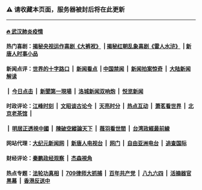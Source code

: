 ### ⚠️ 请收藏本页面，服务器被封后将在此更新

---

#### [🔥 武汉肺炎疫情](http://138.197.238.62:10000/videos/corona/)

#### 热门喜剧：[揭秘央视运作喜剧《大裤衩》](http://138.197.238.62:10000/videos/res/big-shorts/) &nbsp;|&nbsp;[揭秘红朝乱象喜剧《雷人水浒》](http://138.197.238.62:10000/videos/res/OutlawsOfMarsh/) &nbsp;|&nbsp;[新唐人时事小品](http://138.197.238.62:10000/videos/res/comedy/)

#### 新闻点评：[世界的十字路口](http://138.197.238.62/tanghao/) &nbsp;|&nbsp; [新闻看点](http://138.197.238.62/news-insight/) &nbsp;|&nbsp;[中国禁闻](http://138.197.238.62/ntdtv-news/) &nbsp;|&nbsp; [新闻拍案惊奇](http://138.197.238.62/dayu/) &nbsp;|&nbsp; [大陆新闻解读](http://138.197.238.62/ntdtv-comedy/)
####   &nbsp;|&nbsp;  [今日点击](http://138.197.238.62/news-click/)  &nbsp;|&nbsp; [新聞第一現場](http://138.197.238.62/primary-scene/) &nbsp;|&nbsp; [洛城新闻双响炮](http://138.197.238.62/la-news/) &nbsp;|&nbsp; [悦览新闻](http://138.197.238.62/dingyue/)

#### 时政评论：[江峰时刻](http://138.197.238.62/today-in-history/) &nbsp;|&nbsp; [文昭谈古论今](http://138.197.238.62/wenzhao/) &nbsp;|&nbsp; [天亮时分](http://138.197.238.62/tianliang/) &nbsp;|&nbsp; [热点互动](http://138.197.238.62/ntdtv-rdhd/) &nbsp;|&nbsp; [萧茗看世界](http://138.197.238.62/simonegao/) &nbsp;|&nbsp; [北京老茶馆](http://138.197.238.62/teahouse/)  &nbsp;|&nbsp;  
####   &nbsp;|&nbsp;  [明居正透視中國](http://138.197.238.62/decoding-china/)  &nbsp;|&nbsp; [陳破空縱論天下](http://138.197.238.62/pokong/)  &nbsp;|&nbsp; [薇羽看世間](http://138.197.238.62/weiyu/)  &nbsp;|&nbsp; [台湾政經最前線](http://138.197.238.62/taiwan/)   

#### 网站代理：[大纪元新闻网](http://138.197.238.62:10080/gb/) &nbsp;|&nbsp; [新唐人电视台](http://138.197.238.62:8808/gb/) &nbsp;|&nbsp; [网门](http://138.197.238.62:11000/) &nbsp;|&nbsp; [自由亚洲电台](http://138.197.238.62:9800/mandarin/) &nbsp;|&nbsp; [追查国际](http://138.197.238.62:10010/)

#### 财经评论：[秦鹏政经观察](http://138.197.238.62/qinpeng/) &nbsp;|&nbsp; [杰森視角 ](http://138.197.238.62/jason/)

#### 热点专题：[法轮功真相](http://138.197.238.62:10000/videos/truth.html) &nbsp;|&nbsp; [709律师大抓捕](http://138.197.238.62:10000/videos/709/) &nbsp;|&nbsp; [百年共产党](http://138.197.238.62:10000/videos/ccp.html) &nbsp;|&nbsp; [八九六四](http://138.197.238.62:10000/videos/88/)  &nbsp;|&nbsp; [活摘器官黑幕](http://138.197.238.62:10000/videos/res/Organs/)  &nbsp;|&nbsp; [香港反送中](http://138.197.238.62:10000/videos/res/hk/) 

<img src='http://gfw-breaker.win/link5.md' width='0px' height='0px'/>
